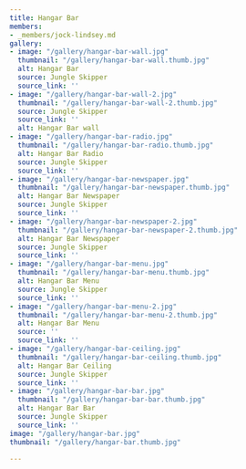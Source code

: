 ```yaml
---
title: Hangar Bar
members:
- _members/jock-lindsey.md
gallery:
- image: "/gallery/hangar-bar-wall.jpg"
  thumbnail: "/gallery/hangar-bar-wall.thumb.jpg"
  alt: Hangar Bar
  source: Jungle Skipper
  source_link: ''
- image: "/gallery/hangar-bar-wall-2.jpg"
  thumbnail: "/gallery/hangar-bar-wall-2.thumb.jpg"
  source: Jungle Skipper
  source_link: ''
  alt: Hangar Bar wall
- image: "/gallery/hangar-bar-radio.jpg"
  thumbnail: "/gallery/hangar-bar-radio.thumb.jpg"
  alt: Hangar Bar Radio
  source: Jungle Skipper
  source_link: ''
- image: "/gallery/hangar-bar-newspaper.jpg"
  thumbnail: "/gallery/hangar-bar-newspaper.thumb.jpg"
  alt: Hangar Bar Newspaper
  source: Jungle Skipper
  source_link: ''
- image: "/gallery/hangar-bar-newspaper-2.jpg"
  thumbnail: "/gallery/hangar-bar-newspaper-2.thumb.jpg"
  alt: Hangar Bar Newspaper
  source: Jungle Skipper
  source_link: ''
- image: "/gallery/hangar-bar-menu.jpg"
  thumbnail: "/gallery/hangar-bar-menu.thumb.jpg"
  alt: Hangar Bar Menu
  source: Jungle Skipper
  source_link: ''
- image: "/gallery/hangar-bar-menu-2.jpg"
  thumbnail: "/gallery/hangar-bar-menu-2.thumb.jpg"
  alt: Hangar Bar Menu
  source: ''
  source_link: ''
- image: "/gallery/hangar-bar-ceiling.jpg"
  thumbnail: "/gallery/hangar-bar-ceiling.thumb.jpg"
  alt: Hangar Bar Ceiling
  source: Jungle Skipper
  source_link: ''
- image: "/gallery/hangar-bar-bar.jpg"
  thumbnail: "/gallery/hangar-bar-bar.thumb.jpg"
  alt: Hangar Bar Bar
  source: Jungle Skipper
  source_link: ''
image: "/gallery/hangar-bar.jpg"
thumbnail: "/gallery/hangar-bar.thumb.jpg"

---
```

